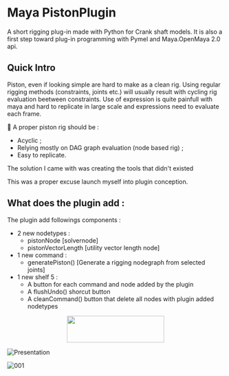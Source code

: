 # Maya PistonPlugin

A short rigging plug-in made with Python for Crank shaft models. It is also a first step
toward plug-in programming with Pymel and Maya.OpenMaya 2.0 api.

## Quick Intro

Piston, even if looking simple are hard to make as a clean rig. 
Using regular rigging methods (constraints, joints etc.) will usually result with cycling
rig evaluation beetween constraints. Use of expression is quite painfull with maya and hard to 
replicate in large scale and expressions need to evaluate each frame.

🚩 A proper piston rig should be :
  * Acyclic ;
  * Relying mostly on DAG graph evaluation (node based rig) ;
  * Easy to replicate.

The solution I came with was creating the tools that didn't existed

This was a proper excuse launch myself into plugin conception.

## What does the plugin add :

The plugin add followings components :
* 2 new nodetypes :
  * pistonNode [solvernode]   
  * pistonVectorLength [utility vector length node]
* 1 new command :
  * generatePiston() [Generate a rigging nodegraph from selected joints]
* 1 new shelf 5 :
  * A button for each command and node added by the plugin
  * A flushUndo() shorcut button 
  * A cleanCommand() button that delete all nodes with plugin added nodetypes 

<p align="center">
  <img width="226" height="62" src="https://user-images.githubusercontent.com/100163862/172846324-d6f71036-57cb-4b2b-b497-67df8b937d52.PNG">
</p>

![Presentation](https://user-images.githubusercontent.com/100163862/172736931-b1ffac75-84f4-41b4-bae3-0121aab8d77e.gif)


![001](https://user-images.githubusercontent.com/100163862/172805145-a6655b6c-e516-4495-b551-b4d2bf30bde8.PNG)
